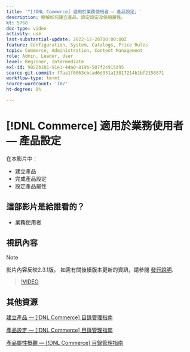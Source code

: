 ```yaml
---
title: '"[!DNL Commerce] 適用於業務使用者 — 產品設定」'
description: 瞭解如何建立產品、設定設定及使用屬性。
kt: 5768
doc-type: video
activity: use
last-substantial-update: 2022-12-28T00:00:00Z
feature: Configuration, System, Catalogs, Price Rules
topic: Commerce, Administration, Content Management
role: Admin, Leader, User
level: Beginner, Intermediate
exl-id: 9022b101-91e1-44a0-819b-507f2c915d95
source-git-commit: f7aa1f0063cbcad6d331a13817214b1bf2158571
workflow-type: tm+mt
source-wordcount: '107'
ht-degree: 0%

---
```


# [!DNL Commerce] 適用於業務使用者 — 產品設定

在本影片中：

- 建立產品
- 完成產品設定
- 設定產品屬性

## 這部影片是給誰看的？

- 業務使用者

## 視訊內容

>[!NOTE]
>
>影片內容反映2.3.1版。 如需有關後續版本更新的資訊，請參閱 [發行說明](https://experienceleague.adobe.com/docs/commerce-operations/release/notes/overview.html).

>[!VIDEO](https://video.tv.adobe.com/v/35953?quality=12&learn=on)

## 其他資源

[建立產品 —  [!DNL Commerce] 目錄管理指南](https://experienceleague.adobe.com/docs/commerce-admin/catalog/products/product-create.html)

[產品設定 —  [!DNL Commerce] 目錄管理指南](https://experienceleague.adobe.com/docs/commerce-admin/catalog/products/product-create.html#product-settings)

[產品屬性概觀 —  [!DNL Commerce] 目錄管理指南](https://experienceleague.adobe.com/docs/commerce-admin/catalog/product-attributes/product-attributes.html)
